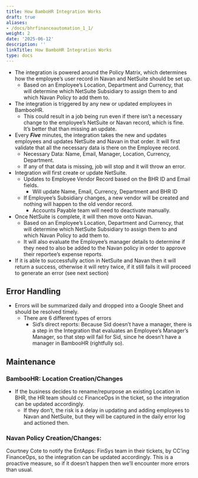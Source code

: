 ```yaml
---
title: How BamboHR Integration Works
draft: true
aliases:
- /docs/bhrfinanceautomation_1_1/
weight: 2
date: '2025-06-12'
description: ''
linkTitle: How BamboHR Integration Works
type: docs
---
```


- The integration is powered around the Policy Matrix, which determines how the employee’s user record in Navan and NetSuite should be set up.
  - Based on an Employee’s Location, Department and Currency, that will determine which NetSuite Subsidiary to assign them to and which Navan Policy to add them to.
- The integration is triggered by any new or updated employees in BambooHR.
  - This could result in a job being run even if there isn’t a necessary change to the employee’s NetSuite or Navan record, which is fine. It’s better that than missing an update.
- Every ***Five*** minutes, the integration takes the new and updates employees and updates NetSuite and Navan in that order.
It will first validate that all the necessary data is there on the Employee record.
  - Necessary Data: Name, Email, Manager, Location, Currency, Department.
  - If any of that data is missing, job will stop and it will throw an error.
- Integration will first create or update NetSuite.
  - Updates to Employee Vendor Record based on the BHR ID and Email fields.
    - Will update Name, Email, Currency, Department and BHR ID
  - If Employee’s Subsidiary changes, a new vendor will be created and nothing will happen to the old vendor record.
    - Accounts Payable team will need to deactivate manually.
- Once NetSuite is complete, it will then move onto Navan.
  - Based on an Employee’s Location, Department and Currency, that will determine which NetSuite Subsidiary to assign them to and which Navan Policy to add them to.
  - It will also evaluate the Employee’s manager details to determine if they need to also be added to the Navan policy in order to approve their reportee’s expense reports.
- If it is able to successfully action in NetSuite and Navan then it will return a success, otherwise it will retry twice, if it still fails it will proceed to generate an error (see next section)

## Error Handling

- Errors will be summarized daily and dropped into a Google Sheet and should be resolved timely.
  - There are 6 different types of errors
    - Sid’s direct reports: Because Sid doesn’t have a manager, there is a step in the Integration that evaluates an Employee’s Manager’s Manager, so that step will fail for Sid, since he doesn’t have a manager in BambooHR (rightfully so).

## Maintenance

### **BambooHR: Location Creation/Changes**

- If the business decides to rename/repurpose an existing Location in BHR, the HR team should cc FinanceOps in the ticket, so the integration can be updated accordingly.
  - If they don’t, the risk is a delay in updating and adding employees to Navan and NetSuite, but they will be captured in the daily error log and actioned then.

### **Navan Policy Creation/Changes:**

 Courtney Cote to notify the EntApps: FinSys team in their tickets, by CC’ing FinanceOps, so the integration can be updated accordingly. This is a proactive measure, so if it doesn’t happen then we’ll encounter more errors than usual.
